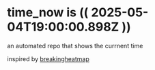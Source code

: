 # time_now is (( 2025-05-04T19:00:00.898Z ))

an automated repo that shows the currnent time

inspired by [breakingheatmap](https://github.com/breakingheatmap/breakingheatmap)